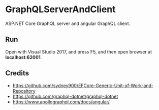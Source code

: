# GraphQLServerAndClient

ASP.NET Core GraphQL server and angular GraphQL client. 

## Run
Open with Visual Studio 2017, and press F5, and then open browser at **localhost:62001**. 

## Credits
* https://github.com/sydney900/EFCore-Generic-Unit-of-Work-and-Repository
* https://github.com/graphql-dotnet/graphql-dotnet
* https://www.apollographql.com/docs/angular/
